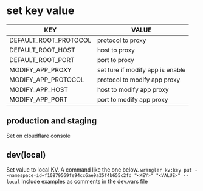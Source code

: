 # set key value

| KEY                   | VALUE                            |
|-----------------------|----------------------------------|
| DEFAULT_ROOT_PROTOCOL | protocol to proxy                |
| DEFAULT_ROOT_HOST     | host to proxy                    |
| DEFAULT_ROOT_PORT     | port to proxy                    |
| MODIFY_APP_PROXY      | set ture if modify app is enable |
| MODIFY_APP_PROTOCOL   | protocol to modify app proxy     |
| MODIFY_APP_HOST       | host to modify app proxy         |
| MODIFY_APP_PORT       | port to modify app proxy         |

## production and staging

Set on cloudflare console

## dev(local)

Set value to local KV.
A command like the one below.
`wrangler kv:key put --namespace-id=f10879569fe94cc6ae9a35f4b655c2fd "<KEY>" "<VALUE>" --local`
Include examples as comments in the dev.vars file


